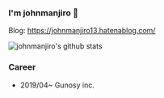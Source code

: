 ### I'm johnmanjiro 👋
Blog: https://johnmanjiro13.hatenablog.com/

![johnmanjiro's github stats](https://github-readme-stats.vercel.app/api?username=johnmanjiro13&show_icons=true)

### Career
* 2019/04~ Gunosy inc.
